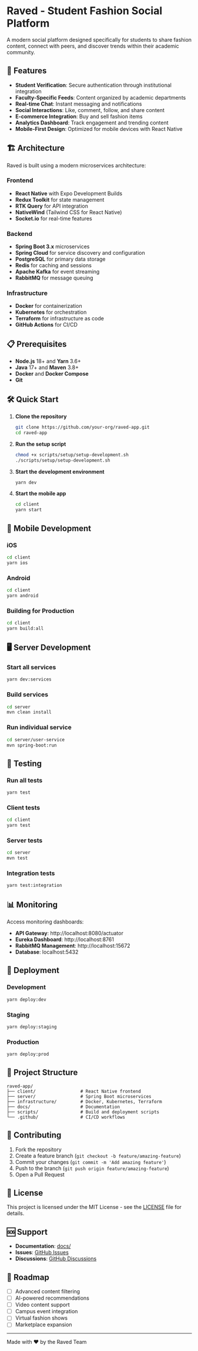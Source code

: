 # Raved - Student Fashion Social Platform

A modern social platform designed specifically for students to share fashion content, connect with peers, and discover trends within their academic community.

## 🚀 Features

- **Student Verification**: Secure authentication through institutional integration
- **Faculty-Specific Feeds**: Content organized by academic departments
- **Real-time Chat**: Instant messaging and notifications
- **Social Interactions**: Like, comment, follow, and share content
- **E-commerce Integration**: Buy and sell fashion items
- **Analytics Dashboard**: Track engagement and trending content
- **Mobile-First Design**: Optimized for mobile devices with React Native

## 🏗️ Architecture

Raved is built using a modern microservices architecture:

### Frontend
- **React Native** with Expo Development Builds
- **Redux Toolkit** for state management
- **RTK Query** for API integration
- **NativeWind** (Tailwind CSS for React Native)
- **Socket.io** for real-time features

### Backend
- **Spring Boot 3.x** microservices
- **Spring Cloud** for service discovery and configuration
- **PostgreSQL** for primary data storage
- **Redis** for caching and sessions
- **Apache Kafka** for event streaming
- **RabbitMQ** for message queuing

### Infrastructure
- **Docker** for containerization
- **Kubernetes** for orchestration
- **Terraform** for infrastructure as code
- **GitHub Actions** for CI/CD

## 📋 Prerequisites

- **Node.js** 18+ and **Yarn** 3.6+
- **Java** 17+ and **Maven** 3.8+
- **Docker** and **Docker Compose**
- **Git**

## 🛠️ Quick Start

1. **Clone the repository**
   ```bash
   git clone https://github.com/your-org/raved-app.git
   cd raved-app
   ```

2. **Run the setup script**
   ```bash
   chmod +x scripts/setup/setup-development.sh
   ./scripts/setup/setup-development.sh
   ```

3. **Start the development environment**
   ```bash
   yarn dev
   ```

4. **Start the mobile app**
   ```bash
   cd client
   yarn start
   ```

## 📱 Mobile Development

### iOS
```bash
cd client
yarn ios
```

### Android
```bash
cd client
yarn android
```

### Building for Production
```bash
cd client
yarn build:all
```

## 🖥️ Server Development

### Start all services
```bash
yarn dev:services
```

### Build services
```bash
cd server
mvn clean install
```

### Run individual service
```bash
cd server/user-service
mvn spring-boot:run
```

## 🧪 Testing

### Run all tests
```bash
yarn test
```

### Client tests
```bash
cd client
yarn test
```

### Server tests
```bash
cd server
mvn test
```

### Integration tests
```bash
yarn test:integration
```

## 📊 Monitoring

Access monitoring dashboards:
- **API Gateway**: http://localhost:8080/actuator
- **Eureka Dashboard**: http://localhost:8761
- **RabbitMQ Management**: http://localhost:15672
- **Database**: localhost:5432

## 🚀 Deployment

### Development
```bash
yarn deploy:dev
```

### Staging
```bash
yarn deploy:staging
```

### Production
```bash
yarn deploy:prod
```

## 📁 Project Structure

```
raved-app/
├── client/                 # React Native frontend
├── server/                 # Spring Boot microservices
├── infrastructure/         # Docker, Kubernetes, Terraform
├── docs/                   # Documentation
├── scripts/                # Build and deployment scripts
└── .github/                # CI/CD workflows
```

## 🤝 Contributing

1. Fork the repository
2. Create a feature branch (`git checkout -b feature/amazing-feature`)
3. Commit your changes (`git commit -m 'Add amazing feature'`)
4. Push to the branch (`git push origin feature/amazing-feature`)
5. Open a Pull Request

## 📄 License

This project is licensed under the MIT License - see the [LICENSE](LICENSE) file for details.

## 🆘 Support

- **Documentation**: [docs/](docs/)
- **Issues**: [GitHub Issues](https://github.com/your-org/raved-app/issues)
- **Discussions**: [GitHub Discussions](https://github.com/your-org/raved-app/discussions)

## 🎯 Roadmap

- [ ] Advanced content filtering
- [ ] AI-powered recommendations
- [ ] Video content support
- [ ] Campus event integration
- [ ] Virtual fashion shows
- [ ] Marketplace expansion

---

Made with ❤️ by the Raved Team